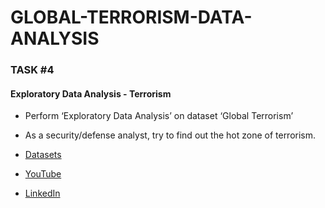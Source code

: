 # GLOBAL-TERRORISM-DATA-ANALYSIS
### TASK #4 

#### Exploratory Data Analysis - Terrorism
 
 - Perform ‘Exploratory Data Analysis’ on dataset ‘Global Terrorism’
 - As a security/defense analyst, try to find out the hot zone of terrorism. 

 - [Datasets](https://bit.ly/2TK5Xn5 "Dataset")
 - [YouTube]( https://youtu.be/BnZXWo-50Nc "YouTube") 
 - [LinkedIn]( "LinkedIn")
